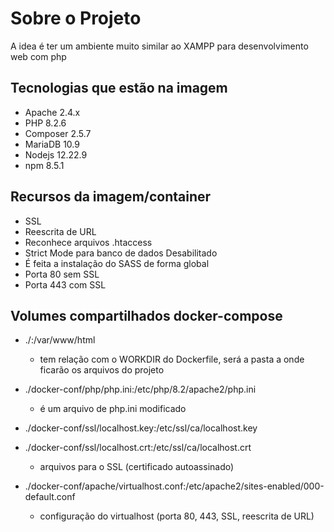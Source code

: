 # Sobre o Projeto
A idea é ter um ambiente muito similar ao XAMPP para desenvolvimento web com php

## Tecnologias que estão na imagem
- Apache   2.4.x
- PHP      8.2.6
- Composer 2.5.7
- MariaDB  10.9
- Nodejs   12.22.9
- npm      8.5.1

## Recursos da imagem/container
- SSL 
- Reescrita de URL
- Reconhece arquivos .htaccess
- Strict Mode para banco de dados Desabilitado
- É feita a instalação do SASS de forma global
- Porta 80 sem SSL
- Porta 443 com SSL

## Volumes compartilhados docker-compose
* ./:/var/www/html 
    * tem relação com o WORKDIR do Dockerfile, será a pasta a onde ficarão os arquivos do projeto

* ./docker-conf/php/php.ini:/etc/php/8.2/apache2/php.ini
    * é um arquivo de php.ini modificado

* ./docker-conf/ssl/localhost.key:/etc/ssl/ca/localhost.key
* ./docker-conf/ssl/localhost.crt:/etc/ssl/ca/localhost.crt
    * arquivos para o SSL (certificado autoassinado)

* ./docker-conf/apache/virtualhost.conf:/etc/apache2/sites-enabled/000-default.conf
    * configuração do virtualhost (porta 80, 443, SSL, reescrita de URL)
